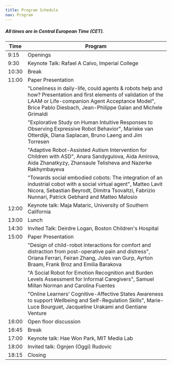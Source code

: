 ```yaml
---
title: Program Schedule
nav: Program
---
```


##### All times are in Central European Time (CET).


| Time          | Program               | 
| ------------- |-----------------------| 
| 9:15          | Openings        | 
| 9:30          | Keynote Talk: Rafael A Calvo, Imperial College      | 
| 10:30         | Break                 | 
| 11:00         | Paper Presentation   |
|               | "Loneliness in daily-life, could agents & robots help and how? Presentation and first elements of validation of the LAAM or Life-companion Agent Acceptance Model", Brice Pablo Diesbach, Jean-Philippe Galan and Michele Grimaldi |
|               | "Explorative Study on Human Intuitive Responses to Observing Expressive Robot Behavior", Marieke van Otterdijk, Diana Saplacan, Bruno Laeng and Jim Torresen |
|               | "Adaptive Robot-Assisted Autism Intervention for Children with ASD", Anara Sandygulova, Aida Amirova, Aida Zhanatkyzy, Zhansaule Telisheva and Nazerke Rakhymbayeva |
|               | "Towards social embodied cobots: The integration of an industrial cobot with a social virtual agent", Matteo Lavit Nicora, Sebastian Beyrodt, Dimitra Tsovaltzi, Fabrizio Nunnari, Patrick Gebhard and Matteo Malosio |  
| 12:00         | Keynote talk:  Maja Mataric, University of Southern California          | 
| 13:00         | Lunch            | 
| 14:30         | Invited Talk: Deirdre Logan, Boston Children's Hospital                 | 
| 15:00         | Paper Presentation |
|               | "Design of child-robot interactions for comfort and distraction from post-operative pain and distress", Oriana Ferrari, Feiran Zhang, Jules van Gurp, Ayrton Braam, Frank Broz and Emilia Barakova |
|               | "A Social Robot for Emotion Recognition and Burden Levels Assessment for Informal Caregivers", Samuel Millan Norman and Carolina Fuentes|
|               | "Online Learners’ Cognitive-Affective States Awareness to support Wellbeing and Self-Regulation Skills", Marie-Luce Bourguet, Jacqueline Urakami and Gentiane Venture |  
| 16:00         | Open floor discussion | 
| 16:45         | Break                 | 
| 17:00         | Keynote talk: Hae Won Park, MIT Media Lab          | 
| 18:00         | Invited talk: Ognjen (Oggi) Rudovic          | 
| 18:15         | Closing               | 
